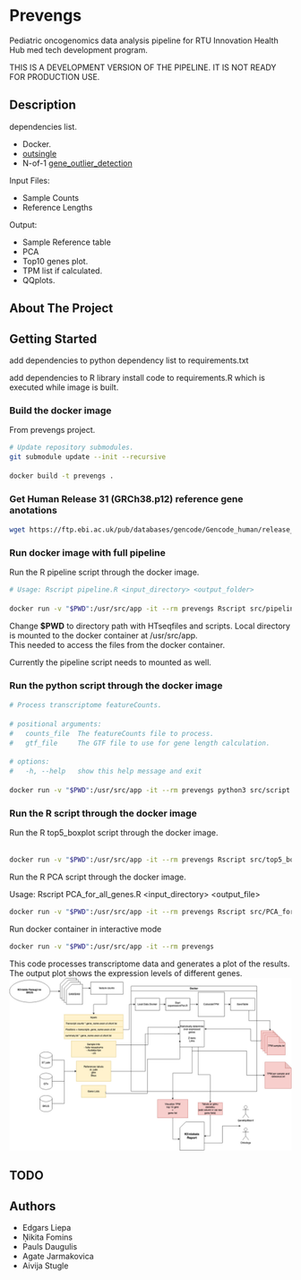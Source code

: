 # Prevengs

Pediatric oncogenomics data analysis pipeline for RTU Innovation Health Hub med tech development program.

THIS IS A DEVELOPMENT VERSION OF THE PIPELINE. IT IS NOT READY FOR PRODUCTION USE.

## Description

dependencies list.

- Docker.
- [outsingle](https://github.com/esalkovic/outsingle)
- N-of-1 [gene_outlier_detection](https://github.com/jvivian/gene-outlier-detection)

Input Files:

- Sample Counts
- Reference Lengths

Output:

- Sample Reference table
- PCA
- Top10 genes plot.
- TPM list if calculated.
- QQplots.

## About The Project

## Getting Started

add dependencies to python dependency list to requirements.txt

add dependencies to R library install code to requirements.R which is executed while image is built.

### Build the docker image

From prevengs project.

```sh
# Update repository submodules.
git submodule update --init --recursive

docker build -t prevengs .
```

### Get Human Release 31 (GRCh38.p12) reference gene anotations

``` bash 
wget https://ftp.ebi.ac.uk/pub/databases/gencode/Gencode_human/release_31/gencode.v31.basic.annotation.gtf.gz 
```


### Run docker image with full pipeline

Run the R pipeline script through the docker image.

```sh
# Usage: Rscript pipeline.R <input_directory> <output_folder>

docker run -v "$PWD":/usr/src/app -it --rm prevengs Rscript src/pipeline.R data/ data/gencode.v31.chr_patch_hapl_scaff.annotation.gtf ./rez
```

Change **$PWD** to directory path with HTseqfiles and scripts. Local directory is mounted to the docker container at /usr/src/app.  
This needed to access the files from the docker container.

Currently the pipeline script needs to mounted as well.

### Run the python script through the docker image  

```bash
# Process transcriptome featureCounts.

# positional arguments:
#   counts_file  The featureCounts file to process.
#   gtf_file     The GTF file to use for gene length calculation.

# options:
#   -h, --help   show this help message and exit

docker run -v "$PWD":/usr/src/app -it --rm prevengs python3 src/script.py 'data/RNS_FLT3_156.F.fastq.genome.htseq_counts.txt' 'data/gencode.v31.chr_patch_hapl_scaff.annotation.gtf'
```

### Run the R script through the docker image

Run the R top5_boxplot script through the docker image.

```sh

docker run -v "$PWD":/usr/src/app -it --rm prevengs Rscript src/top5_boxplot.R data/ ./
```

Run the R PCA script through the docker image.

Usage: Rscript PCA_for_all_genes.R <input_directory> <output_file>

```sh
docker run -v "$PWD":/usr/src/app -it --rm prevengs Rscript src/PCA_for_all_genes.R data/ ./
```


Run docker container in interactive mode

```sh
docker run -v "$PWD":/usr/src/app -it --rm prevengs
```

This code processes transcriptome data and generates a plot of the results.
The output plot shows the expression levels of different genes.
![Transkriptoma_datu_plusma.jpg](doc/Transkriptoma_datu_plusma.jpg)

## TODO

## Authors

- Edgars Liepa
- Ņikita Fomins
- Pauls Daugulis
- Agate Jarmakovica
- Aivija Stugle
